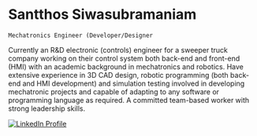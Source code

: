 # Santthos Siwasubramaniam
`Mechatronics Engineer (Developer/Designer`

Currently an R&D electronic (controls) engineer for a sweeper truck company working on their control system both back-end and front-end (HMI) with an academic background in mechatronics and robotics. Have extensive experience in 3D CAD design, robotic programming (both back-end and HMI development) and simulation testing involved in developing mechatronic projects and capable of adapting to any software or programming language as required. A committed team-based worker with strong leadership skills.

<p align="left">
  <a href="https://www.linkedin.com/in/santthos-s-a550b4124">
    <img alt="LinkedIn Profile" title="Connect with me on LinkedIn" src="https://logos-world.net/wp-content/uploads/2020/04/Linkedin-Logo.png" /></a>
</p>
<!--
**santthos/santthos** is a ✨ _special_ ✨ repository because its `README.md` (this file) appears on your GitHub profile.

Here are some ideas to get you started:

- 🔭 I’m currently working on ...
- 🌱 I’m currently learning ...
- 👯 I’m looking to collaborate on ...
- 🤔 I’m looking for help with ...
- 💬 Ask me about ...
- 📫 How to reach me: ...
- 😄 Pronouns: ...
- ⚡ Fun fact: ...
-->
